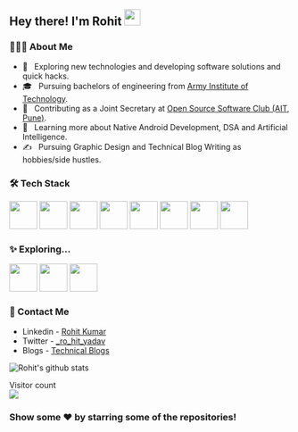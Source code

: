 <h2> Hey there! I'm Rohit <img src="https://github.com/piyushP7pravin/piyushP7pravin/blob/master/Hi.gif" width="29px"></h2>

<h3> 👨🏻‍💻 About Me </h3>

- 🤔 &nbsp; Exploring new technologies and developing software solutions and quick hacks.
- 🎓 &nbsp; Pursuing bachelors of engineering from <a href="https://www.aitpune.com/">Army Institute of Technology</a>.
- 💼 &nbsp; Contributing as a Joint Secretary at <a href="https://www.aitoss.club">Open Source Software Club (AIT, Pune)</a>.
- 🌱 &nbsp; Learning more about Native Android Development, DSA and Artificial Intelligence.
- ✍️ &nbsp; Pursuing Graphic Design and Technical Blog Writing as hobbies/side hustles.

<h3>🛠 Tech Stack</h3>

<code><a href="https://www.python.org/" target="_blank"><img height="50" src="https://www.vectorlogo.zone/logos/android/android-ar21.svg"></a></code>
<code><a href="https://www.tensorflow.org/" target="_blank"><img height="50" src="https://www.vectorlogo.zone/logos/kotlinlang/kotlinlang-ar21.svg"></a></code>
<code><a href="https://pytorch.org/" target="_blank"><img height="50" src="https://www.vectorlogo.zone/logos/javascript/javascript-ar21.svg"></a></code>
<code><a href="https://jupyter.org/" target="_blank"><img height="50" src="https://www.vectorlogo.zone/logos/pocoo_flask/pocoo_flask-ar21.svg"></a></code>
<code><a href="https://analytics.google.com/" target="_blank"><img height="50" src="https://www.vectorlogo.zone/logos/firebase/firebase-ar21.svg"></a></code>
<code><a href="https://git-scm.com/" target="_blank"><img height="50" src="https://www.vectorlogo.zone/logos/github/github-ar21.svg"></a></code>
<code><a href="https://www.mysql.com/" target="_blank"><img height="50" src="https://www.vectorlogo.zone/logos/figma/figma-ar21.svg"></a></code>
<code><a href="https://www.json.org/" target="_blank"><img height="50" src="https://www.vectorlogo.zone/logos/nodejs/nodejs-ar21.svg"></a></code>

<h3>✨ Exploring...</h3>

<code><a href="https://reactjs.org/" target="_blank"><img height="50" src="https://www.vectorlogo.zone/logos/reactjs/reactjs-ar21.svg"></a></code>
<code><a href="https://cloud.google.com/" target="_blank"><img height="50" src="https://www.vectorlogo.zone/logos/google_cloud/google_cloud-ar21.svg"></a></code>
<code><a href="https://aws.amazon.com/" target="_blank"><img height="50" src="https://www.vectorlogo.zone/logos/amazon_aws/amazon_aws-ar21.svg"></a></code>

<h3>💬 Contact Me</h3>

- Linkedin - <a href="https://www.linkedin.com/in/rohitkumar-yadav/">Rohit Kumar</a>
- Twitter - <a href="https://twitter.com/_ro_hit_yadav">_ro_hit_yadav</a>
- Blogs - <a href="http://rohitkumary.blogspot.com/"> Technical Blogs<a/>

![Rohit's github stats](https://github-readme-stats.vercel.app/api?username=The-Fuse&show_icons=true&hide_border=true)




<p> 
  Visitor count<br>
  <img src="https://profile-counter.glitch.me/The-Fuse/count.svg" />
</p>

<div>

### Show some ❤️ by starring some of the repositories!

</div>

<!--
**The-Fuse/The-Fuse** is a ✨ _special_ ✨ repository because its `README.md` (this file) appears on your GitHub profile.

Here are some ideas to get you started:

- 🔭 I’m currently working on ...
- 🌱 I’m currently learning ...
- 👯 I’m looking to collaborate on ...
- 🤔 I’m looking for help with ...
- 💬 Ask me about ...
- 📫 How to reach me: ...
- 😄 Pronouns: ...
- ⚡ Fun fact: ...
-->
